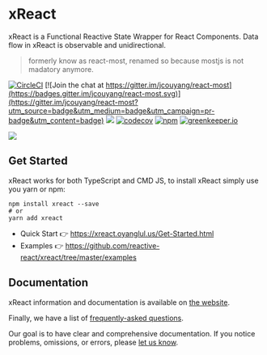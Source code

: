 # xReact

xReact is a Functional Reactive State Wrapper for React Components. Data flow in xReact is observable and unidirectional.

> formerly know as react-most, renamed so because mostjs is not madatory anymore.

[![CircleCI](https://img.shields.io/circleci/project/github/reactive-react/xreact/master.svg)](https://circleci.com/gh/reactive-react/xreact)
[![Join the chat at https://gitter.im/jcouyang/react-most](https://badges.gitter.im/jcouyang/react-most.svg)](https://gitter.im/jcouyang/react-most?utm_source=badge&utm_medium=badge&utm_campaign=pr-badge&utm_content=badge)
[![](https://img.shields.io/github/stars/reactive-react/xreact.svg?label=Star)](https://github.com/reactive-react/xreact)
[![codecov](https://codecov.io/gh/reactive-react/xreact/branch/master/graph/badge.svg)](https://codecov.io/gh/reactive-react/xreact)
[![npm](https://img.shields.io/npm/v/xreact.svg)](https://www.npmjs.com/package/xreact)
[![greenkeeper.io](https://badges.greenkeeper.io/reactive-react/xreact.svg)](https://greenkeeper.io)

![](https://www.evernote.com/l/ABet-_q4zTxGQrpnD0lwf_An5z9FvAQOvNEB/image.png)

## Get Started

xReact works for both TypeScript and CMD JS, to install xReact simply use you yarn or npm:

```
npm install xreact --save
# or
yarn add xreact
```

- Quick Start :point_right: https://xreact.oyanglul.us/Get-Started.html
- Examples :point_right: https://github.com/reactive-react/xreact/tree/master/examples

## Documentation

xReact information and documentation is available on [the website](http://xreact.oyanglul.us/).

<!-- We also have a Scaladoc index. -->

Finally, we have a list of [frequently-asked questions](https://xreact.oyanglul.us/FAQ.html).

Our goal is to have clear and comprehensive documentation. If you notice problems, omissions, or errors, please [let us know](https://github.com/reactive-react/xreact/issues).
